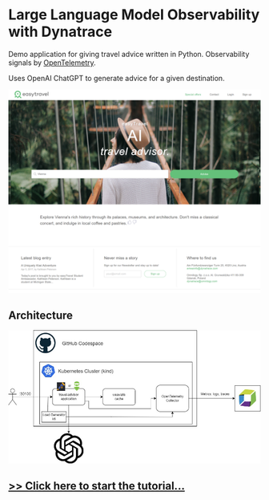 # Large Language Model Observability with Dynatrace

Demo application for giving travel advice written in Python. Observability signals by [OpenTelemetry](https://opentelemetry.io).

Uses OpenAI ChatGPT to generate advice for a given destination.

![title](images/screenshot.png)

## Architecture

![architecture](images/architecture.jpg)

## [>> Click here to start the tutorial...](how-it-works.md)